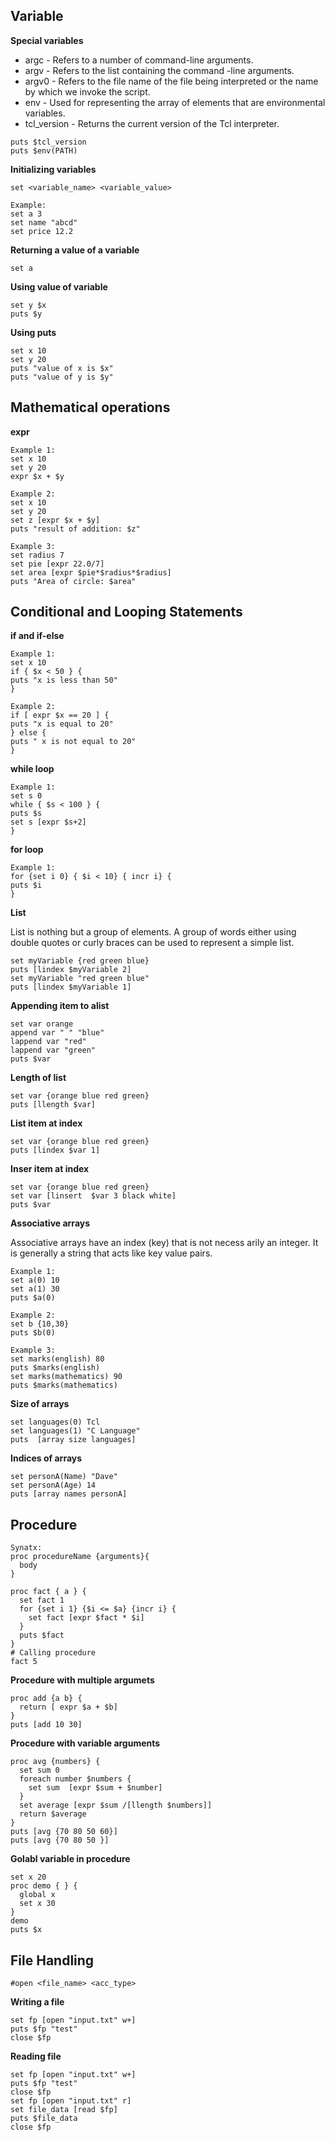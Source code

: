 ## Variable

**Special variables**

- argc  - Refers to a number of command-line arguments.
- argv  - Refers to the list containing the command -line arguments.
- argv0 - Refers to the file name of the file being interpreted or the name by which we invoke the script.
- env   - Used for representing the array of elements that are environmental variables.
- tcl_version - Returns the current version of the Tcl interpreter.

```
puts $tcl_version
puts $env(PATH)
```

**Initializing variables**

```
set <variable_name> <variable_value>
```
```
Example:
set a 3
set name "abcd"
set price 12.2
```

**Returning a value of a variable**
```
set a
```

**Using value of variable**
```
set y $x
puts $y
```
**Using puts**
```
set x 10
set y 20
puts "value of x is $x"
puts "value of y is $y"
```
## Mathematical operations
**expr**
```
Example 1:
set x 10
set y 20
expr $x + $y
```
```
Example 2:
set x 10
set y 20
set z [expr $x + $y]
puts "result of addition: $z"
```
```
Example 3:
set radius 7
set pie [expr 22.0/7]
set area [expr $pie*$radius*$radius]
puts "Area of circle: $area"
```

## Conditional and Looping Statements

**if and if-else**
```
Example 1:
set x 10
if { $x < 50 } {
puts "x is less than 50"
}
```
```
Example 2:
if [ expr $x == 20 ] {
puts "x is equal to 20"
} else {
puts " x is not equal to 20"
}
```

**while loop**
```
Example 1:
set s 0
while { $s < 100 } {
puts $s
set s [expr $s+2]
}
```

**for loop**
```
Example 1:
for {set i 0} { $i < 10} { incr i} {
puts $i
}
```
**List**

List is nothing but a group of elements. A group of words either using double quotes or curly braces can be used to represent a simple list. 
```
set myVariable {red green blue}
puts [lindex $myVariable 2]
set myVariable "red green blue"
puts [lindex $myVariable 1]
```
**Appending item to alist**
```
set var orange 
append var " " "blue"
lappend var "red"
lappend var "green"
puts $var
```

**Length of list**
```
set var {orange blue red green}
puts [llength $var]
```
**List item at index**
```
set var {orange blue red green}
puts [lindex $var 1]
```

**Inser item at index**
```
set var {orange blue red green}
set var [linsert  $var 3 black white]
puts $var
```
**Associative arrays**

Associative arrays have an index (key) that is not necess arily an integer. It is generally a string that acts like key value pairs. 
```
Example 1:
set a(0) 10
set a(1) 30
puts $a(0)
```
```
Example 2:
set b {10,30}
puts $b(0)
```
```
Example 3:
set marks(english) 80
puts $marks(english)
set marks(mathematics) 90
puts $marks(mathematics)
```

**Size of arrays**
```
set languages(0) Tcl
set languages(1) "C Language"
puts  [array size languages]
```

**Indices of arrays**
```
set personA(Name) "Dave"
set personA(Age) 14
puts [array names personA]
```

## Procedure
```
Synatx:
proc procedureName {arguments}{
  body
}
```

```
proc fact { a } {
  set fact 1
  for {set i 1} {$i <= $a} {incr i} {
    set fact [expr $fact * $i]
  }
  puts $fact
}
# Calling procedure
fact 5
```

**Procedure with multiple argumets**
```
proc add {a b} {
  return [ expr $a + $b]
}
puts [add 10 30]
```
**Procedure with variable arguments**
```
proc avg {numbers} {
  set sum 0
  foreach number $numbers {
    set sum  [expr $sum + $number]
  }
  set average [expr $sum /[llength $numbers]]
  return $average
}
puts [avg {70 80 50 60}]
puts [avg {70 80 50 }]
```

**Golabl variable in procedure**
```
set x 20
proc demo { } {
  global x
  set x 30
}
demo
puts $x
```
## File Handling

``#open <file_name> <acc_type>``

**Writing a file**

```
set fp [open "input.txt" w+]
puts $fp "test"
close $fp
```

**Reading file**
```
set fp [open "input.txt" w+]
puts $fp "test"
close $fp
set fp [open "input.txt" r]
set file_data [read $fp]
puts $file_data
close $fp
```
